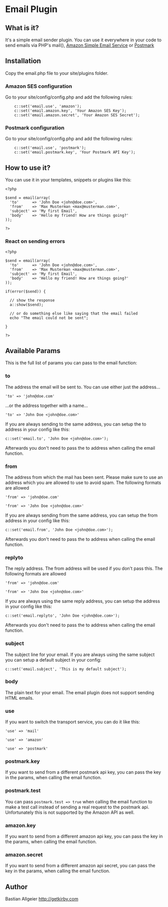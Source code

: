 # Email Plugin

## What is it?

It's a simple email sender plugin. You can use it everywhere in your code to send emails via PHP's mail(), [Amazon Simple Email Service](http://aws.amazon.com/ses/) or [Postmark](http://postmarkapp.com/)

## Installation 

Copy the email.php file to your site/plugins folder.

### Amazon SES configuration

Go to your site/config/config.php and add the following rules: 

		c::set('email.use', 'amazon');
		c::set('email.amazon.key', 'Your Amazon SES Key');
		c::set('email.amazon.secret', 'Your Amazon SES Secret');

### Postmark configuration

Go to your site/config/config.php and add the following rules: 

		c::set('email.use', 'postmark');
		c::set('email.postmark.key', 'Your Postmark API Key');

## How to use it?

You can use it in your templates, snippets or plugins like this:

    <?php 
    
    $send = email(array(
      'to'      => 'John Doe <john@doe.com>',
      'from'    => 'Max Musterman <max@musterman.com>',
      'subject' => 'My first Email',
      'body'    => 'Hello my friend! How are things going?'
    ));
    
    ?>

### React on sending errors

    <?php 
    
    $send = email(array(
      'to'      => 'John Doe <john@doe.com>',
      'from'    => 'Max Musterman <max@musterman.com>',
      'subject' => 'My first Email',
      'body'    => 'Hello my friend! How are things going?'
    ));
	
	if(error($send)) {

      // show the response
      a::show($send);

	  // or do something else like saying that the email failed
      echo "The email could not be sent";
    
    }
    
    ?>

## Available Params

This is the full list of params you can pass to the email function:

### to

The address the email will be sent to. You can use either just the address…
	
	'to' => 'john@doe.com'

…or the address together with a name…

	'to' => 'John Doe <john@doe.com>'

If you are always sending to the same address, you can setup the to address in your config like this:

	c::set('email.to', 'John Doe <john@doe.com>');

Afterwards you don't need to pass the to address when calling the email function. 

### from

The address from which the mail has been sent. Please make sure to use an address which you are allowed to use to avoid spam. The following formats are allowed

	'from' => 'john@doe.com'

	'from' => 'John Doe <john@doe.com>'

If you are always sending from the same address, you can setup the from address in your config like this:

	c::set('email.from', 'John Doe <john@doe.com>');

Afterwards you don't need to pass the to address when calling the email function. 

### replyto

The reply address. The from address will be used if you don't pass this. The following formats are allowed

	'from' => 'john@doe.com'

	'from' => 'John Doe <john@doe.com>'

If you are always using the same reply address, you can setup the address in your config like this:

	c::set('email.replyto', 'John Doe <john@doe.com>');

Afterwards you don't need to pass the to address when calling the email function. 

### subject

The subject line for your email. If you are always using the same subject you can setup a default subject in your config:

	c::set('email.subject', 'This is my default subject');

### body

The plain text for your email. The email plugin does not support sending HTML emails. 

### use

If you want to switch the transport service, you can do it like this:

	'use' => 'mail'

	'use' => 'amazon'

	'use' => 'postmark'

### postmark.key

If you want to send from a different postmark api key, you can pass the key in the params, when calling the email function. 

### postmark.test

You can pass `postmark.test => true` when calling the email function to make a test call instead of sending a real request to the postmark api. Unfortunately this is not supported by the Amazon API as well. 

### amazon.key

If you want to send from a different amazon api key, you can pass the key in the params, when calling the email function. 

### amazon.secret

If you want to send from a different amazon api secret, you can pass the key in the params, when calling the email function. 


## Author
Bastian Allgeier
<http://getkirby.com>